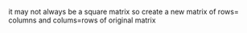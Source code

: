 it may not always be a square matrix so create a new matrix of rows= columns and colums=rows of original matrix
​